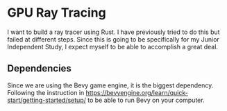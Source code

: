 # GPU Ray Tracing

I want to build a ray tracer using Rust. I have previously tried to do this but failed at different steps. Since this is going to be specifically for my Junior Independent Study, I expect myself to be able to accomplish a great deal.


## Dependencies

Since we are using the Bevy game engine, it is the biggest dependency. Following the instruction in https://bevyengine.org/learn/quick-start/getting-started/setup/ to be able to run Bevy on your computer.

